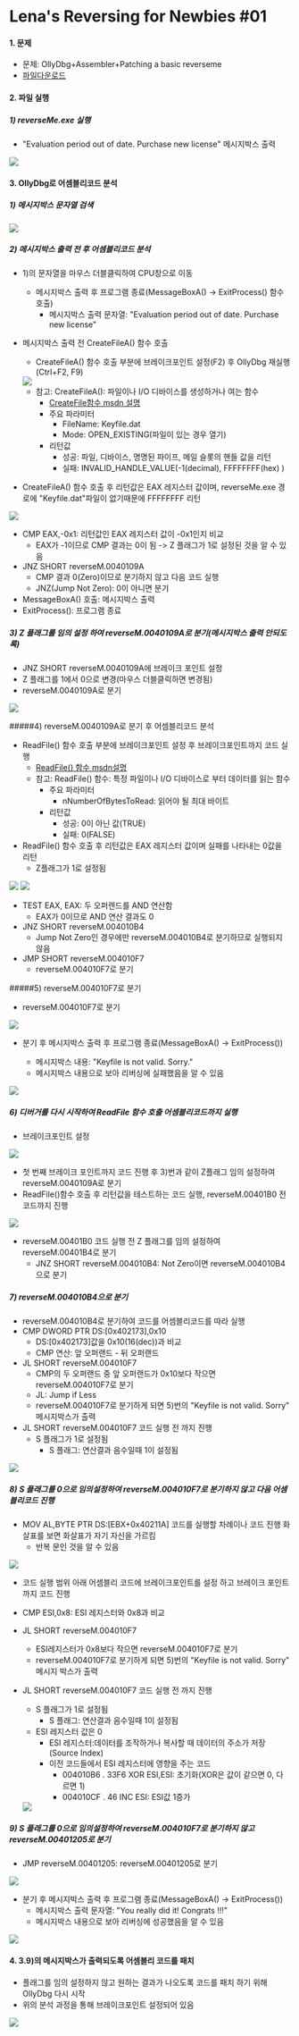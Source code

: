





# Lena's Reversing for Newbies #01

#### 1. 문제

- 문제: OllyDbg+Assembler+Patching a basic reverseme
- [파일다운로드](https://tuts4you.com/download/122/)



#### 2. 파일 실행

##### 1) reverseMe.exe 실행

- "Evaluation period out of date. Purchase new license" 메시지박스 출력

<img src="img/01_messagebox.png">



#### 3.  OllyDbg로 어셈블리코드 분석

##### 1) 메시지박스 문자열 검색

<img src="img/01_string.png">



##### 2) 메시지박스 출력 전 후 어셈블리코드 분석

- 1)의 문자열을 마우스 더블클릭하여 CPU창으로 이동 

  - 메시지박스 출력 후 프로그램 종료(MessageBoxA() -> ExitProcess() 함수 호출)
    - 메시지박스 출력 문자열: "Evaluation period out of date. Purchase new license"

- 메시지박스 출력 전 CreateFileA() 함수 호출

  - CreateFileA() 함수 호출 부분에 브레이크포인트 설정(F2) 후 OllyDbg 재실행(Ctrl+F2, F9)

  <img src="img/01_messagebox_cpu.png">



  - 참고: CreateFileA(): 파일이나 I/O 디바이스를 생성하거나 여는 함수
    - [CreateFile함수 msdn 설명](https://docs.microsoft.com/en-us/windows/desktop/api/fileapi/nf-fileapi-createfilea)
    - 주요 파라미터
      - FileName: Keyfile.dat
      - Mode: OPEN_EXISTING(파일이 있는 경우 열기)
    - 리턴값
      - 성공: 파일, 디바이스, 명명된 파이프, 메일 슬롯의 핸들 값을 리턴
      - 실패: INVALID_HANDLE_VALUE(-1(decimal), FFFFFFFF(hex) )

- CreateFileA() 함수 호출 후 리턴값은 EAX 레지스터 값이며, reverseMe.exe 경로에 "Keyfile.dat"파일이 없기때문에 FFFFFFFF 리턴

<img src="img/01_createfile_fail_reg.png">

- CMP EAX,-0x1: 리턴값인 EAX 레지스터 값이  -0x1인지 비교
  - EAX가 -1이므로 CMP 결과는 0이 됨 -> Z 플래그가 1로 설정된 것을 알 수 있음
- JNZ SHORT reverseM.0040109A
  - CMP 결과 0(Zero)이므로 분기하지 않고 다음 코드 실행
  - JNZ(Jump Not Zero): 0이 아니면 분기
- MessageBoxA() 호출: 메시지박스 출력
- ExitProcess(): 프로그램 종료



##### 3) Z 플래그를 임의 설정 하여 reverseM.0040109A로 분기(메시지박스 출력 안되도록) 

- JNZ SHORT reverseM.0040109A에 브레이크 포인트 설정
- Z 플래그를 1에서 0으로 변경(마우스 더블클릭하면 변경됨)
- reverseM.0040109A로 분기

<img src="img/01_jump_0040109A.png">



#####4) reverseM.0040109A로 분기 후 어셈블리코드 분석 

- ReadFile() 함수 호출 부분에 브레이크포인트 설정 후 브레이크포인트까지 코드 실행
  - [ReadFile() 함수 msdn설명](https://docs.microsoft.com/en-us/windows/desktop/api/fileapi/nf-fileapi-readfile)
  - 참고: ReadFile()  함수: 특정 파일이나 I/O 디바이스로 부터 데이터를 읽는 함수
    - 주요 파라미터
      - nNumberOfBytesToRead: 읽어야 될 최대 바이트 
    - 리턴값
      - 성공: 0이 아닌 값(TRUE)
      - 실패: 0(FALSE)
- ReadFile() 함수 호출 후 리턴값은 EAX 레지스터 값이며 실패를 나타내는 0값을 리턴
  - Z플래그가 1로 설정됨

<img src="img/01_readfile_return_check.png">

<img src="img/01_readfile_return_reg.png">

- TEST EAX, EAX: 두 오퍼렌드를 AND 연산함
  - EAX가 0이므로 AND 연산 결과도 0
- JNZ SHORT reverseM.004010B4
  - Jump Not Zero인 경우에만 reverseM.004010B4로 분기하므로 실행되지 않음
- JMP SHORT reverseM.004010F7
  - reverseM.004010F7로 분기



#####5) reverseM.004010F7로 분기 

- reverseM.004010F7로 분기

<img src="img/01_004010F7.png">

- 분기 후 메시지박스 출력 후 프로그램 종료(MessageBoxA() -> ExitProcess())

  - 메시지박스 내용: "Keyfile is not valid. Sorry."
  - 메시지박스 내용으로 보아 리버싱에 실패했음을 알 수 있음


<img src="img/01_key_invalid_msgbox.png">



##### 6)  디버거를 다시 시작하여 ReadFile 함수 호출 어셈블리코드까지 실행

- 브레이크포인트 설정

<img src="img/01_breakpoint.png">

- 첫 번째 브레이크 포인트까지 코드 진행 후 3)번과 같이 Z플래그 임의 설정하여 reverseM.0040109A로 분기
- ReadFile()함수 호출 후 리턴값을  테스트하는 코드  실행, reverseM.00401B0 전 코드까지 진행

<img src="img/01_readfile_called.png">

- reverseM.00401B0 코드 실행 전 Z 플래그를 임의 설정하여 reverseM.00401B4로 분기
  - JNZ SHORT reverseM.004010B4: Not Zero이면 reverseM.004010B4으로 분기



##### 7) reverseM.004010B4으로 분기 

- reverseM.004010B4로 분기하여 코드를 어셈블리코드를 따라 실행
- CMP DWORD PTR DS:[0x402173],0x10
  - DS:[0x402173]값을 0x10(16(dec))과 비교
  - CMP 연산: 앞 오퍼랜드 - 뒤 오퍼랜드
- JL SHORT reverseM.004010F7
  - CMP의 두 오퍼랜드 중 앞 오퍼랜드가 0x10보다 작으면 reverseM.004010F7로 분기
  - JL: Jump if Less
  - reverseM.004010F7로 분기하게 되면 5)번의 "Keyfile is not valid. Sorry" 메시지박스가 출력
- JL SHORT reverseM.004010F7 코드 실행 전 까지 진행
  - S 플래그가 1로 설정됨
    - S 플래그: 연산결과 음수일때 1이 설정됨

<img src="img/01_cmp_sflag_set.png">



##### 8) S 플래그를 0으로 임의설정하여 reverseM.004010F7로 분기하지 않고 다음 어셈블리코드 진행

- MOV AL,BYTE PTR DS:[EBX+0x40211A] 코드를 실행할 차례이나 코드 진행 화살표를 보면 화살표가 자기 자신을 가르킴
  - 반복 문인 것을 알 수 있음

<img src="img/01_loop.png">

- 코드 실행 범위 아래 어셈블리 코드에 브레이크포인트를 설정 하고 브레이크 포인트까지 코드 진행

- CMP ESI,0x8: ESI 레지스터와 0x8과 비교

- JL SHORT reverseM.004010F7

  - ESI레지스터가 0x8보다 작으면 reverseM.004010F7로 분기
  - reverseM.004010F7로 분기하게 되면 5)번의 "Keyfile is not valid. Sorry" 메시지 박스가 출력

- JL SHORT reverseM.004010F7 코드 실행 전 까지 진행

  - S 플래그가 1로 설정됨
    - S 플래그: 연산결과 음수일때 1이 설정됨
  - ESI 레지스터 값은 0
    - ESI 레지스터:데이터를 조작하거나 복사할 때 데이터의 주소가 저장(Source Index)
    - 이전 코드들에서 ESI 레지스터에 영향을 주는 코드
      - 004010B6    .  33F6                     XOR ESI,ESI: 초기화(XOR은 값이 같으면 0, 다르면 1)
      - 004010CF    .  46                       INC ESI: ESI값 1증가

  <img src="img/01_cmp_esi.png">


##### 9) S 플래그를 0으로 임의설정하여 reverseM.004010F7로 분기하지 않고 reverseM.00401205로 분기

- JMP reverseM.00401205: reverseM.00401205로 분기

<img src="img/01_jump_00401205.png">

- 분기 후 메시지박스 출력 후 프로그램 종료(MessageBoxA() -> ExitProcess())
  - 메시지박스 출력 문자열: "You really did it! Congrats !!!"
  - 메시지박스 내용으로 보아 리버싱에 성공했음을 알 수 있음

<img src="img/01_success_msg.png">



#### 4. 3.9)의 메시지박스가 출력되도록 어셈블리 코드를 패치

- 플래그를 임의 설정하지 않고 원하는 결과가 나오도록 코드를 패치 하기 위해 OllyDbg 다시 시작
- 위의 분석 과정을 통해 브레이크포인트 설정되어 있음

<img src="img/01_breakpoint_topatch.png" align="center">



